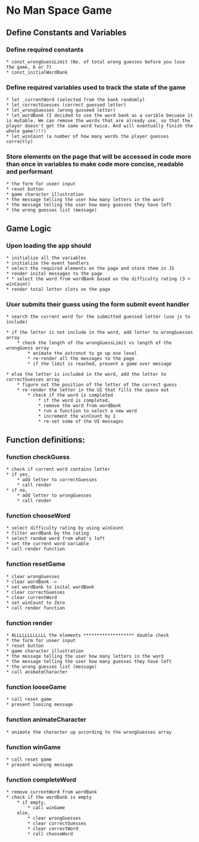 # No Man Space Game

## Define Constants and Variables
### Define required constants

    * const_wrongGuessLimit (No. of total wrong guesses before you lose the game, 6 or 7)
    * const_initialWordBank

### Define required variables used to track the state of the game

    * let _currentWord (selected from the bank randomly)
    * let_correctGuesses (correct guessed letter)
    * let_wrongGuesses (wrong gusseed letter)
    * let_wordBank (I decided to use the word bank as a varible becuase it is mutable. We can remove the words that are already use, so that the player doesn't get the same word twice. And will eventually finish the whole game!!!!)
    * let_winCount (a number of how many words the player guesses correctly)



### Store elements on the page that will be accessed in code more than once in variables to make code more concise, readable and performant

    * the form for useer input
    * reset button
    * game character illustration
    * the message telling the user how many letters in the word
    * the message telling the user how many guesses they have left
    * the wrong guesses list (message)

## Game Logic
### Upon loading the app should

    * initialize all the variables
    * initialize the event handlers
    * select the required elements on the page and store them in JS
    * render inital messages to the page
    * * select the word from wordBank based on the difficulty rating (3 + winCount)
    * render total letter slots on the page 

### User submits their guess using the form submit event handler

    * search the current word for the submitted guessed letter (use js to include)

    * if the letter is not include in the word, add letter to wrongGuesses array
        * check the length of the wrongGuessLimit vs length of the wrongGuess array
            * animate the astronut to go up one level
            * re-render all the messages to the page
            * if the limit is reached, present a game over message 

    * else the letter is included in the word, add the letter to correctGuesses array
        * figure out the position of the letter of the correct guess 
        * re-render the letter in the UI that fills the space out
            * check if the word is completed
                * if the word is completed, 
                * remove the word from wordBank
                * run a function to select a new word 
                * increment the winCount by 1
                * re-set some of the UI messages
                
## Function definitions:

### function checkGuess

    * check if current word contains letter
    * if yes,
        * add letter to correctGuesses 
        * call render
    * if no,
        * add letter to wrongGuesses
        * call render

### function chooseWord 
    * select difficulty rating by using winCount
    * filter wordBank by the rating
    * select random word from what's left
    * set the current word variable
    * call render function

### function resetGame
    * clear wrongGuesses
    * clear wordBank ->
    * set wordBank to inital wordBank
    * clear correctGuesses
    * clear currentWord
    * set winCount to Zero
    * call render function

### function render
    * ALLLLLLLLLLLL the elements ******************* double check
    * the form for useer input
    * reset button
    * game character illustration
    * the message telling the user how many letters in the word
    * the message telling the user how many guesses they have left
    * the wrong guesses list (message)
    * call animateCharacter

### function looseGame
    * call reset game
    * present loosing message

### function animateCharacter
    * animate the character up according to the wrongGuesses array

### function winGame
    * call reset game
    * present winning message

### function completeWord
    * remove currentWord from wordBank
    * check if the wordBank is empty
        * if empty,
            * call winGame
        else, 
            * clear wrongGuesses
            * clear correctGuesses
            * clear correctWord
            * call chooseWord

